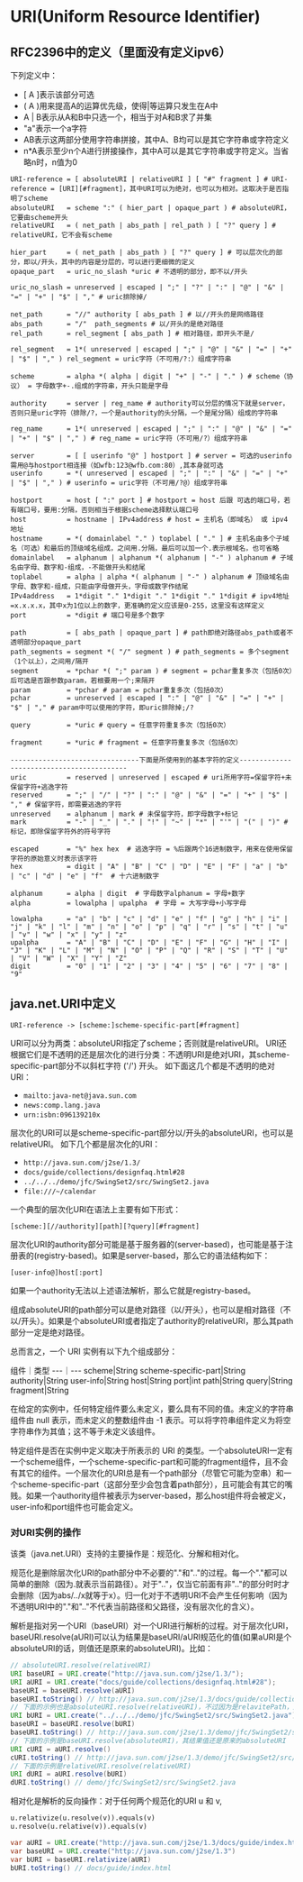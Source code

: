# URI(Uniform Resource Identifier)

## RFC2396中的定义（里面没有定义ipv6）

下列定义中：

- [ A ]表示该部分可选
- ( A )用来提高A的运算优先级，使得|等运算只发生在A中
- A | B表示从A和B中只选一个，相当于对A和B求了并集
- "a"表示一个a字符
- AB表示这两部分使用字符串拼接，其中A、B均可以是其它字符串或字符定义
- n*A表示至少n个A进行拼接操作，其中A可以是其它字符串或字符定义。当省略n时，n值为0

```BNF
URI-reference = [ absoluteURI | relativeURI ] [ "#" fragment ] # URI-reference = [URI][#fragment]，其中URI可以为绝对，也可以为相对。这取决于是否指明了scheme
absoluteURI   = scheme ":" ( hier_part | opaque_part ) # absoluteURI，它要由scheme开头
relativeURI   = ( net_path | abs_path | rel_path ) [ "?" query ] # relativeURI，它不会有scheme

hier_part     = ( net_path | abs_path ) [ "?" query ] # 可以层次化的部分，即以/开头，其中的内容是分层的，可以进行更细微的定义
opaque_part   = uric_no_slash *uric # 不透明的部分，即不以/开头

uric_no_slash = unreserved | escaped | ";" | "?" | ":" | "@" | "&" | "=" | "+" | "$" | "," # uric排除掉/

net_path      = "//" authority [ abs_path ] # 以//开头的是网络路径
abs_path      = "/"  path_segments # 以/开头的是绝对路径
rel_path      = rel_segment [ abs_path ] # 相对路径，即开头不是/

rel_segment   = 1*( unreserved | escaped | ";" | "@" | "&" | "=" | "+" | "$" | "," ) rel_segment = uric字符（不可用/?:）组成字符串

scheme        = alpha *( alpha | digit | "+" | "-" | "." ) # scheme（协议） = 字母数字+-.组成的字符串，开头只能是字母

authority     = server | reg_name # authority可以分层的情况下就是server，否则只是uric字符（排除/?，一个是authority的头分隔，一个是尾分隔）组成的字符串

reg_name      = 1*( unreserved | escaped | ";" | ":" | "@" | "&" | "=" | "+" | "$" | "," ) # reg_name = uric字符（不可用/?）组成字符串

server        = [ [ userinfo "@" ] hostport ] # server = 可选的userinfo需用@与hostport相连接（如wfb:123@wfb.com:80）,其本身就可选
userinfo      = *( unreserved | escaped | ";" | ":" | "&" | "=" | "+" | "$" | "," ) # userinfo = uric字符（不可用/?@）组成字符串

hostport      = host [ ":" port ] # hostport = host 后跟 可选的端口号，若有端口号，要用:分隔，否则相当于根据scheme选择默认端口号
host          = hostname | IPv4address # host = 主机名（即域名） 或 ipv4地址
hostname      = *( domainlabel "." ) toplabel [ "." ] # 主机名由多个子域名（可选）和最后的顶级域名组成，之间用.分隔，最后可以加一个.表示根域名，也可省略
domainlabel   = alphanum | alphanum *( alphanum | "-" ) alphanum # 子域名由字母、数字和-组成，-不能做开头和结尾
toplabel      = alpha | alpha *( alphanum | "-" ) alphanum # 顶级域名由字母、数字和-组成，只能由字母做开头，字母或数字作结尾
IPv4address   = 1*digit "." 1*digit "." 1*digit "." 1*digit # ipv4地址=x.x.x.x，其中x为1位以上的数字，更准确的定义应该是0-255，这里没有这样定义
port          = *digit # 端口号是多个数字

path          = [ abs_path | opaque_part ] # path即绝对路径abs_path或者不透明部分opaque_part
path_segments = segment *( "/" segment ) # path_segments = 多个segment（1个以上），之间用/隔开
segment       = *pchar *( ";" param ) # segment = pchar重复多次（包括0次）后可选是否跟参数param，若根要用一个;来隔开
param         = *pchar # param = pchar重复多次（包括0次）
pchar         = unreserved | escaped | ":" | "@" | "&" | "=" | "+" | "$" | "," # param中可以使用的字符，即uric排除掉;/?

query         = *uric # query = 任意字符重复多次（包括0次）

fragment      = *uric # fragment = 任意字符重复多次（包括0次）

--------------------------------下面是所使用到的基本字符的定义------------------------------------------
uric          = reserved | unreserved | escaped # uri所用字符=保留字符+未保留字符+逃逸字符
reserved      = ";" | "/" | "?" | ":" | "@" | "&" | "=" | "+" | "$" | "," # 保留字符，即需要逃逸的字符
unreserved    = alphanum | mark # 未保留字符，即字母数字+标记
mark          = "-" | "_" | "." | "!" | "~" | "*" | "'" | "(" | ")" # 标记，即除保留字符外的符号字符

escaped       = "%" hex hex  # 逃逸字符 = %后跟两个16进制数字，用来在使用保留字符的原始意义时表示该字符
hex           = digit | "A" | "B" | "C" | "D" | "E" | "F" | "a" | "b" | "c" | "d" | "e" | "f"  # 十六进制数字

alphanum      = alpha | digit  # 字母数字alphanum = 字母+数字
alpha         = lowalpha | upalpha  # 字母 = 大写字母+小写字母

lowalpha      = "a" | "b" | "c" | "d" | "e" | "f" | "g" | "h" | "i" | "j" | "k" | "l" | "m" | "n" | "o" | "p" | "q" | "r" | "s" | "t" | "u" | "v" | "w" | "x" | "y" | "z"
upalpha       = "A" | "B" | "C" | "D" | "E" | "F" | "G" | "H" | "I" | "J" | "K" | "L" | "M" | "N" | "O" | "P" | "Q" | "R" | "S" | "T" | "U" | "V" | "W" | "X" | "Y" | "Z"
digit         = "0" | "1" | "2" | "3" | "4" | "5" | "6" | "7" | "8" | "9"
```

## java.net.URI中定义

```BNF
URI-reference -> [scheme:]scheme-specific-part[#fragment]
```

URI可以分为两类：absoluteURI指定了scheme；否则就是relativeURI。
URI还根据它们是不透明的还是层次化的进行分类：不透明URI是绝对URI，其scheme-specific-part部分不以斜杠字符 ('/') 开头。
如下面这几个都是不透明的绝对URI：

- `mailto:java-net@java.sun.com`
- `news:comp.lang.java`
- `urn:isbn:096139210x`

层次化的URI可以是scheme-specific-part部分以/开头的absoluteURI，也可以是relativeURI。
如下几个都是层次化的URI：

- `http://java.sun.com/j2se/1.3/`
- `docs/guide/collections/designfaq.html#28`
- `../../../demo/jfc/SwingSet2/src/SwingSet2.java`
- `file:///~/calendar`

一个典型的层次化URI在语法上主要有如下形式：

```BNF
[scheme:][//authority][path][?query][#fragment]
```

层次化URI的authority部分可能是基于服务器的(server-based)，也可能是基于注册表的(registry-based)。如果是server-based，那么它的语法结构如下：

```BNF
[user-info@]host[:port]
```

如果一个authority无法以上述语法解析，那么它就是registry-based。

组成absoluteURI的path部分可以是绝对路径（以/开头），也可以是相对路径（不以/开头）。如果是个absoluteURI或者指定了authority的relativeURI，那么其path部分一定是绝对路径。

总而言之，一个 URI 实例有以下九个组成部分：

组件｜类型
---｜---
scheme|String
scheme-specific-part|String
authority|String
user-info|String
host|String
port|int
path|String
query|String
fragment|String

在给定的实例中，任何特定组件要么未定义，要么具有不同的值。未定义的字符串组件由 null 表示，而未定义的整数组件由 -1 表示。可以将字符串组件定义为将空字符串作为其值；这不等于未定义该组件。

特定组件是否在实例中定义取决于所表示的 URI 的类型。一个absoluteURI一定有一个scheme组件，一个scheme-specific-part和可能的fragment组件，且不会有其它的组件。一个层次化的URI总是有一个path部分（尽管它可能为空串）和一个scheme-specific-part（这部分至少会包含着path部分），且可能会有其它的嘴贱。如果一个authority组件被表示为server-based，那么host组件将会被定义，user-info和port组件也可能会定义。

### 对URI实例的操作

该类（java.net.URI）支持的主要操作是：规范化、分解和相对化。

规范化是删除层次化URI的path部分中不必要的"."和".."的过程。每一个"."都可以简单的删除（因为.就表示当前路径）。对于".."，仅当它前面有非".."的部分时时才会删除（因为abs/../x就等于x）。归一化对于不透明URI不会产生任何影响（因为不透明URI中的"."和".."不代表当前路径和父路径，没有层次化的含义）。

解析是指对另一个URI（baseURI）对一个URI进行解析的过程。对于层次化URI，baseURI.resolve(aURI)可以认为结果是baseURI/aURI规范化的值(如果aURI是个absoluteURI的话，则值还是原来的absoluteURI)。比如：

```java
// absoluteURI.resolve(relativeURI)
URI baseURI = URI.create("http://java.sun.com/j2se/1.3/");
URI aURI = URI.create("docs/guide/collections/designfaq.html#28");
baseURI = baseURI.resolve(aURI)
baseURI.toString() // http://java.sun.com/j2se/1.3/docs/guide/collections/designfaq.html#28
// 下面的示例也是absoluteURI.resolve(relativeURI)，不过因为是relavitePath，所以触发了规范化
URI bURI = URI.create("../../../demo/jfc/SwingSet2/src/SwingSet2.java");
baseURI = baseURI.resolve(bURI)
baseURI.toString() // http://java.sun.com/j2se/1.3/demo/jfc/SwingSet2/src/SwingSet2.java
// 下面的示例是baseURI.resolve(absoluteURI)，其结果值还是原来的absoluteURI
URI cURI = aURI.resolve()
cURI.toString() // http://java.sun.com/j2se/1.3/demo/jfc/SwingSet2/src/SwingSet2.java
// 下面的示例是relativeURI.resolve(relativeURI)
URI dURI = aURI.resolve(bURI)
dURI.toString() // demo/jfc/SwingSet2/src/SwingSet2.java
```

相对化是解析的反向操作：对于任何两个规范化的URI u 和 v,

```txt
u.relativize(u.resolve(v)).equals(v)
u.resolve(u.relative(v)).equals(v)
```

```java
var aURI = URI.create("http://java.sun.com/j2se/1.3/docs/guide/index.html")
var baseURI = URI.create("http://java.sun.com/j2se/1.3")
var bURI = baseURI.relativize(aURI)
bURI.toString() // docs/guide/index.html
```
